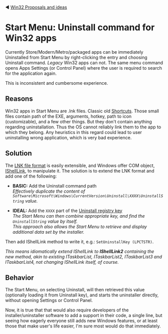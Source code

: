 :arrow_backward: [Win32 Proposals and ideas](README.md)

# Start Menu: Uninstall command for Win32 apps

Currently Store/Modern/Metro/packaged apps can be immediately Uninstalled from Start Menu
by right-clicking the entry and choosing Uninstall command.
*Legacy* Win32 apps can not. The same menu command opens Apps Settings (or Control Panel) where the user is required
to search for the application again.

This is inconsistent and cumbersome experience.

## Reasons

Win32 apps in Start Menu are .lnk files. Classic old [Shortcuts](https://learn.microsoft.com/en-us/windows/win32/shell/links).
Those small files contain path of the EXE, arguments, hotkey, path to icon (customizable), and a few other things.
But they don't contain anything regarding uninstallation. Thus the OS cannot reliably link them to the app to which they belong.
Any heuristics in this regard could lead to user uninstalling wrong application, which is very bad experience.

## Solution

The [LNK file format](https://learn.microsoft.com/en-us/openspecs/windows_protocols/ms-shllink/16cb4ca1-9339-4d0c-a68d-bf1d6cc0f943)
is easily extensible, and Windows offer COM object,
[IShellLink](https://learn.microsoft.com/en-us/windows/win32/api/shobjidl_core/nn-shobjidl_core-ishelllinkw), to manipulate it.
The solution is to extend the LNK format and add one of the following:

* **BASIC:** Add the Uninstall command path  
  *Effectively duplicate the content of `Software\Microsoft\Windows\CurrentVersion\Uninstall\XXXX\UninstallString` value.*

* **IDEAL:** Add the `XXXX` part of the [Uninstall registry key](https://learn.microsoft.com/en-us/windows/win32/msi/uninstall-registry-key)  
  *The Start Menu can then combine appropriate key, and find the `UninstallString` value by itself.*  
  *This approach also allows the Start Menu to retrieve and display additional data set by the installer.*

Then add IShellLink method to write it, e.g.: `SetUninstallKey (LPCTSTR)`.

*This means idiomatically extend IShellLink to **IShellLink2** containing the new method, akin to existing
ITaskbarList, ITaskbarList2, ITaskbarList3 and ITaskbarList4, not changing IShellLink itself, of course.*

## Behavior

The Start Menu, on selecting Uninstall, will then retrieved this value (optionally loading it from Uninstall key),
and starts the uninstaller directly, without opening Settings or Control Panel.

Now, it is true that that would also require developers of the installer/uninstaller software to add a support in their code,
a single line, but seeing how eagerly everyone still adds new Windows features, or at least those that make user's life easier,
I'm sure most would do that immediately.

